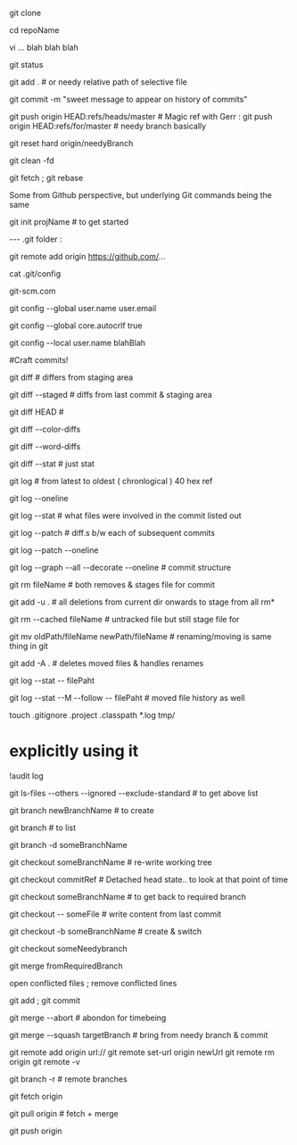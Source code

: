 git clone <url>
  
cd repoName

vi ... blah blah blah

git status

git add .   # or needy relative path of selective file

git commit -m "sweet message to appear on history of commits"

git push origin HEAD:refs/heads/master  # Magic ref with Gerr : git push origin HEAD:refs/for/master    # needy branch basically


git reset hard origin/needyBranch

git clean -fd


git fetch ; git rebase



Some from Github perspective, but underlying Git commands being the same


git init projName   # to get started

--- .git folder : 

git remote add origin https://github.com/...

cat .git/config

git-scm.com

git config --global user.name 
user.email

git config --global core.autocrlf true

git config --local user.name blahBlah

#Craft commits!

git diff             # differs from staging area

git diff --staged    # diffs from last commit & staging area

git diff HEAD 	     #  

git diff --color-diffs

git diff --word-diffs

git diff --stat    # just stat

git log   # from latest to oldest ( chronlogical ) 40 hex ref 

git log --oneline

git log --stat   # what files were involved in the commit listed out

git log --patch  # diff.s b/w each of subsequent commits

git log --patch --oneline

git log --graph --all --decorate --oneline  # commit structure

git rm fileName   # both removes & stages file for commit

git add -u .  # all deletions from current dir onwards to stage from all rm*

git rm --cached fileName  # untracked file but still stage file for 

git mv oldPath/fileName newPath/fileName # renaming/moving is same thing in git

git add -A .  # deletes moved files & handles renames

git log --stat -- filePaht

git log --stat --M --follow -- filePaht  # moved file history as well

touch .gitignore
.project
.classpath
*.log
tmp/
# explicitly using it
!audit log

git ls-files --others --ignored --exclude-standard    # to get above list


git branch newBranchName # to create

git branch  # to list

git branch -d someBranchName

git checkout someBranchName  # re-write working tree

git checkout commitRef  # Detached head state.. to look at that point of time

git checkout someBranchName  # to get back to required branch

git checkout -- someFile # write content from last commit

git checkout -b someBranchName #  create & switch


git checkout someNeedybranch

git merge fromRequiredBranch

open conflicted files ; remove conflicted lines 

git add ; git commit

git merge --abort   # abondon for timebeing

git merge --squash targetBranch  # bring from needy branch & commit


git remote add origin url://
git remote set-url origin newUrl
git remote rm origin
git remote -v


git branch -r  # remote branches

git fetch origin 

git pull  origin   # fetch + merge

git push origin
